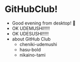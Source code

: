 # GitHubClub!

- Good evening from desktop! 🌃
- OK UDEMUSHI!!!!!
- OK UDESUSHI!!!!!
- about GitHub Club
  - cheniki-udemushi
  - hasu-bold
  - nikaino-tami
